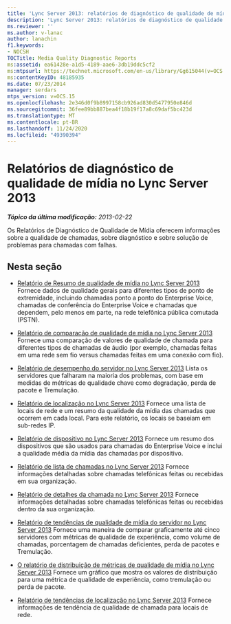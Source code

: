 ```yaml
---
title: 'Lync Server 2013: relatórios de diagnóstico de qualidade de mídia'
description: 'Lync Server 2013: relatórios de diagnóstico de qualidade de mídia.'
ms.reviewer: ''
ms.author: v-lanac
author: lanachin
f1.keywords:
- NOCSH
TOCTitle: Media Quality Diagnostic Reports
ms:assetid: ea61428e-a1d5-4189-aae6-3db19ddc5cf2
ms:mtpsurl: https://technet.microsoft.com/en-us/library/Gg615044(v=OCS.15)
ms:contentKeyID: 48185935
ms.date: 07/23/2014
manager: serdars
mtps_version: v=OCS.15
ms.openlocfilehash: 2e346d0f9b8997158cb926ad830d5477950e846d
ms.sourcegitcommit: 36fee89bb887bea4f18b19f17a8c69daf5bc423d
ms.translationtype: MT
ms.contentlocale: pt-BR
ms.lasthandoff: 11/24/2020
ms.locfileid: "49390394"
---
```

# <a name="media-quality-diagnostic-reports-in-lync-server-2013"></a>Relatórios de diagnóstico de qualidade de mídia no Lync Server 2013

<div data-xmlns="http://www.w3.org/1999/xhtml">

<div class="topic" data-xmlns="http://www.w3.org/1999/xhtml" data-msxsl="urn:schemas-microsoft-com:xslt" data-cs="https://msdn.microsoft.com/">

<div data-asp="https://msdn2.microsoft.com/asp">



</div>

<div id="mainSection">

<div id="mainBody">

<span> </span>

_**Tópico da última modificação:** 2013-02-22_

Os Relatórios de Diagnóstico de Qualidade de Mídia oferecem informações sobre a qualidade de chamadas, sobre diagnóstico e sobre solução de problemas para chamadas com falhas.

<div>

## <a name="in-this-section"></a>Nesta seção

  - [Relatório de Resumo de qualidade de mídia no Lync Server 2013](lync-server-2013-media-quality-summary-report.md)   Fornece dados de qualidade gerais para diferentes tipos de ponto de extremidade, incluindo chamadas ponto a ponto do Enterprise Voice, chamadas de conferência do Enterprise Voice e chamadas que dependem, pelo menos em parte, na rede telefônica pública comutada (PSTN).

  - [Relatório de comparação de qualidade de mídia no Lync Server 2013](lync-server-2013-media-quality-comparison-report.md)   Fornece uma comparação de valores de qualidade de chamada para diferentes tipos de chamadas de áudio (por exemplo, chamadas feitas em uma rede sem fio versus chamadas feitas em uma conexão com fio).

  - [Relatório de desempenho do servidor no Lync Server 2013](lync-server-2013-server-performance-report.md)   Lista os servidores que falharam na maioria dos problemas, com base em medidas de métricas de qualidade chave como degradação, perda de pacote e Tremulação.

  - [Relatório de localização no Lync Server 2013](lync-server-2013-location-report.md)   Fornece uma lista de locais de rede e um resumo da qualidade da mídia das chamadas que ocorrem em cada local. Para este relatório, os locais se baseiam em sub-redes IP.

  - [Relatório de dispositivo no Lync Server 2013](lync-server-2013-device-report.md)   Fornece um resumo dos dispositivos que são usados para chamadas do Enterprise Voice e inclui a qualidade média da mídia das chamadas por dispositivo.

  - [Relatório de lista de chamadas no Lync Server 2013](lync-server-2013-call-list-report.md)   Fornece informações detalhadas sobre chamadas telefônicas feitas ou recebidas em sua organização.

  - [Relatório de detalhes da chamada no Lync Server 2013](lync-server-2013-call-detail-report.md)   Fornece informações detalhadas sobre chamadas telefônicas feitas ou recebidas dentro da sua organização.

  - [Relatório de tendências de qualidade de mídia do servidor no Lync Server 2013](lync-server-2013-server-media-quality-trend-report.md)   Fornece uma maneira de comparar graficamente até cinco servidores com métricas de qualidade de experiência, como volume de chamadas, porcentagem de chamadas deficientes, perda de pacotes e Tremulação.

  - [O relatório de distribuição de métricas de qualidade de mídia no Lync Server 2013](lync-server-2013-media-quality-metrics-distribution-report.md)   Fornece um gráfico que mostra os valores de distribuição para uma métrica de qualidade de experiência, como tremulação ou perda de pacote.

  - [Relatório de tendências de localização no Lync Server 2013](lync-server-2013-location-trend-report.md)   Fornece informações de tendência de qualidade de chamada para locais de rede.

</div>

</div>

<span> </span>

</div>

</div>

</div>

